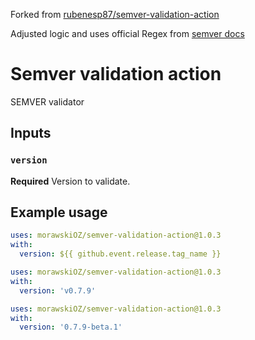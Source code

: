 Forked from [rubenesp87/semver-validation-action](https://github.com/rubenesp87/semver-validation-action)

Adjusted logic and uses official Regex from [semver docs](https://semver.org/#is-there-a-suggested-regular-expression-regex-to-check-a-semver-string)

# Semver validation action

SEMVER validator

## Inputs

### `version`

**Required** Version to validate.

## Example usage

```yaml
uses: morawskiOZ/semver-validation-action@1.0.3
with:
  version: ${{ github.event.release.tag_name }}
```

```yaml
uses: morawskiOZ/semver-validation-action@1.0.3
with:
  version: 'v0.7.9'
```

```yaml
uses: morawskiOZ/semver-validation-action@1.0.3
with:
  version: '0.7.9-beta.1'
```
